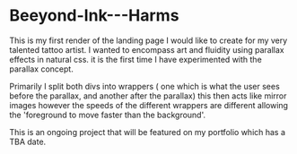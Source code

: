 # Beeyond-Ink---Harms

  This is my first render of the landing page I would like to create for my very talented tattoo artist.
I wanted to encompass art and fluidity using parallax effects in natural css.
it is the first time I have experimented with the parallax concept.

  Primarily I split both divs into wrappers ( one which is what the user sees before the parallax, and another after the parallax)
this then acts like mirror images however the speeds of the different wrappers are different allowing the 'foreground to move faster than
the background'.

This is an ongoing project that will be featured on my portfolio which has a TBA date.
